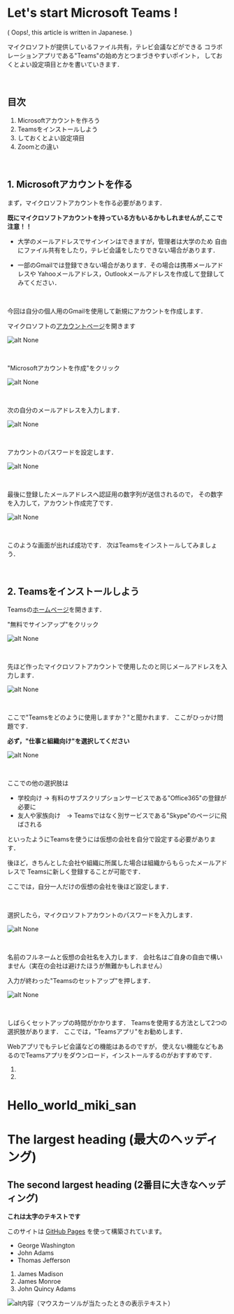 # Let's start Microsoft Teams !

( Oops!, this article is written in Japanese. )

マイクロソフトが提供しているファイル共有，テレビ会議などができる
コラボレーションアプリである"Teams"の始め方とつまづきやすいポイント，
しておくとよい設定項目とかを書いていきます．

<br>

## 目次

1. Microsoftアカウントを作ろう
2. Teamsをインストールしよう
3. しておくとよい設定項目
4. Zoomとの違い

<br>

## 1. Microsoftアカウントを作る

まず，マイクロソフトアカウントを作る必要があります．

**既にマイクロソフトアカウントを持っている方もいるかもしれませんが,ここで注意！！**

- 大学のメールアドレスでサインインはできますが，管理者は大学のため
自由にファイル共有をしたり，テレビ会議をしたりできない場合があります．

- 一部のGmailでは登録できない場合があります．その場合は携帯メールアドレスや
Yahooメールアドレス，Outlookメールアドレスを作成して登録してみてください．

<br>

今回は自分の個人用のGmailを使用して新規にアカウントを作成します．

マイクロソフトの[アカウントページ](https://account.microsoft.com/account/Account?ru=https%3A%2F%2Faccount.microsoft.com%2F&destrt=home-index)を開きます

![alt None](images/0.png)

<br>

"Microsoftアカウントを作成"をクリック

![alt None](images/1.png)

<br>

次の自分のメールアドレスを入力します．

![alt None](images/2.png)

<br>

アカウントのパスワードを設定します．

![alt None](images/3.png)

<br>

最後に登録したメールアドレスへ認証用の数字列が送信されるので，
その数字を入力して，アカウント作成完了です．

![alt None](images/4.png)

<br>

このような画面が出れば成功です．
次はTeamsをインストールしてみましょう．

<br>

## 2. Teamsをインストールしよう

Teamsの[ホームページ](https://www.microsoft.com/ja-jp/microsoft-365/microsoft-teams/group-chat-software)を開きます．

"無料でサインアップ"をクリック

![alt None](images/5.png)

<br>

先ほど作ったマイクロソフトアカウントで使用したのと同じメールアドレスを入力します．

![alt None](images/6.png)

<br>

ここで"Teamsをどのように使用しますか？"と聞かれます．
ここがひっかけ問題です．

**必ず，"仕事と組織向け"を選択してください**

![alt None](images/7.png)

<br>

ここでの他の選択肢は

- 学校向け → 有料のサブスクリプションサービスである"Office365"の登録が必要に
- 友人や家族向け　→ Teamsではなく別サービスである"Skype"のページに飛ばされる

といったようにTeamsを使うには仮想の会社を自分で設定する必要があります．

後ほど，きちんとした会社や組織に所属した場合は組織からもらったメールアドレスで
Teamsに新しく登録することが可能です．

ここでは，自分一人だけの仮想の会社を後ほど設定します．

<br>

選択したら，マイクロソフトアカウントのパスワードを入力します．

![alt None](images/8.png)

<br>

名前のフルネームと仮想の会社名を入力します．
会社名はご自身の自由で構いません（実在の会社は避けたほうが無難かもしれません）

入力が終わった"Teamsのセットアップ"を押します．

![alt None](images/9.png)

<br>

しばらくセットアップの時間がかかります．
Teamsを使用する方法として2つの選択肢があります．
ここでは，"Teamsアプリ"をお勧めします．

Webアプリでもテレビ会議などの機能はあるのですが，
使えない機能などもあるのでTeamsアプリをダウンロード，インストールするのがおすすめです．

1.
2.
















# Hello_world_miki_san


# The largest heading (最大のヘッディング)
## The second largest heading (2番目に大きなヘッディング)

**これは太字のテキストです**

このサイトは [GitHub Pages](https://pages.github.com/) を使って構築されています。

- George Washington
- John Adams
- Thomas Jefferson

1. James Madison
2. James Monroe
3. John Quincy Adams

![alt内容（マウスカーソルが当たったときの表示テキスト）](images/1.jpg)